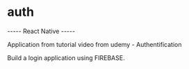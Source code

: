 # auth

----- React Native -----

Application from tutorial video from udemy - Authentification

Build a login application using FIREBASE.

